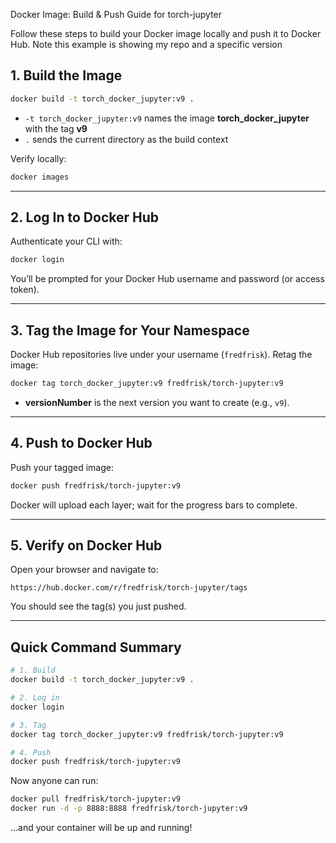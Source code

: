  Docker Image: Build & Push Guide for torch-jupyter

Follow these steps to build your Docker image locally and push it to Docker Hub. Note this example is showing my repo and a specific version 
## 1. Build the Image
```bash
docker build -t torch_docker_jupyter:v9 .
```


* `-t torch_docker_jupyter:v9` names the image **torch\_docker\_jupyter** with the tag **v9**
* `.` sends the current directory as the build context

Verify locally:

```bash
docker images
```

---

## 2. Log In to Docker Hub

Authenticate your CLI with:

```bash
docker login
```

You’ll be prompted for your Docker Hub username and password (or access token).

---

## 3. Tag the Image for Your Namespace

Docker Hub repositories live under your username (`fredfrisk`). Retag the image:

```bash
docker tag torch_docker_jupyter:v9 fredfrisk/torch-jupyter:v9
```

* **versionNumber** is the next version you want to create (e.g., `v9`).

---

## 4. Push to Docker Hub

Push your tagged image:

```bash
docker push fredfrisk/torch-jupyter:v9
```

Docker will upload each layer; wait for the progress bars to complete.

---

## 5. Verify on Docker Hub

Open your browser and navigate to:

```
https://hub.docker.com/r/fredfrisk/torch-jupyter/tags
```

You should see the tag(s) you just pushed.

---

## Quick Command Summary

```bash
# 1. Build
docker build -t torch_docker_jupyter:v9 .

# 2. Log in
docker login

# 3. Tag
docker tag torch_docker_jupyter:v9 fredfrisk/torch-jupyter:v9

# 4. Push
docker push fredfrisk/torch-jupyter:v9
```

Now anyone can run:

```bash
docker pull fredfrisk/torch-jupyter:v9
docker run -d -p 8888:8888 fredfrisk/torch-jupyter:v9
```

…and your container will be up and running!
